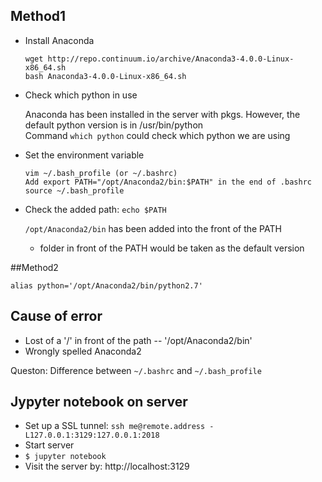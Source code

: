 ## Method1  

- Install Anaconda  
   ```
   wget http://repo.continuum.io/archive/Anaconda3-4.0.0-Linux-x86_64.sh  
   bash Anaconda3-4.0.0-Linux-x86_64.sh
   ```

- Check which python in use  

   Anaconda has been installed in the server with pkgs. However, the default python version is in /usr/bin/python  
   Command `which python` could check which python we are using   

- Set the environment variable  
   ```
   vim ~/.bash_profile (or ~/.bashrc)
   Add export PATH="/opt/Anaconda2/bin:$PATH" in the end of .bashrc
   source ~/.bash_profile
   ```
   
- Check the added path: `echo $PATH`  
   
   `/opt/Anaconda2/bin` has been added into the front of the PATH  

   * folder in front of the PATH would be taken as the default version  

##Method2  

  `alias python='/opt/Anaconda2/bin/python2.7'`  

## Cause of error  
   - Lost of a '/' in front of the path -- '/opt/Anaconda2/bin'  
   - Wrongly spelled Anaconda2  

   Queston: Difference between `~/.bashrc` and `~/.bash_profile`  

## Jypyter notebook on server  

   - Set up a SSL tunnel: `ssh me@remote.address -L127.0.0.1:3129:127.0.0.1:2018`  
   - Start server  
   - `$ jupyter notebook`  
   - Visit the server by: http://localhost:3129


